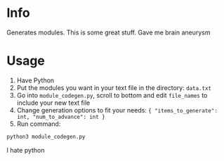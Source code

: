 # Info
Generates modules. This is some great stuff. Gave me brain aneurysm
# Usage
1. Have Python
2. Put the modules you want in your text file in the directory: `data.txt`
3. Go into `module_codegen.py`, scroll to bottom and edit `file_names` to include your new text file
4. Change generation options to fit your needs: `{ "items_to_generate": int, "num_to_advance": int }`
5. Run command:
```bash
python3 module_codegen.py
```

I hate python
